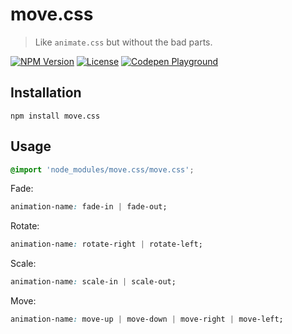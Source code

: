 move.css
========

> Like `animate.css` but without the bad parts.

[![NPM Version](https://img.shields.io/npm/v/move.css.svg)](https://npmjs.com/package/move.css)
[![License](https://img.shields.io/npm/l/move.css.svg)](https://npmjs.com/package/move.css)
[![Codepen Playground](https://img.shields.io/badge/codepen-playground-0088cc.svg)](https://codepen.io/redaxmedia/pen/poJybPz)


Installation
------------

```
npm install move.css
```


Usage
-----

```css
@import 'node_modules/move.css/move.css';
```

Fade:

```css
animation-name: fade-in | fade-out;
```

Rotate:

```css
animation-name: rotate-right | rotate-left;
```

Scale:

```css
animation-name: scale-in | scale-out;
```

Move:

```css
animation-name: move-up | move-down | move-right | move-left;
```
